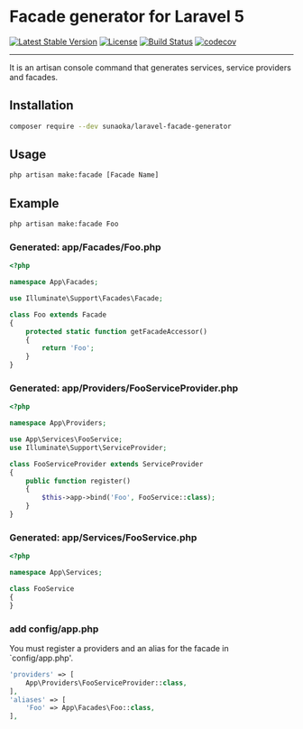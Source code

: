 # Facade generator for Laravel 5

[![Latest Stable Version](https://poser.pugx.org/sunaoka/laravel-facade-generator/v/stable)](https://packagist.org/packages/sunaoka/laravel-facade-generator)
[![License](https://poser.pugx.org/sunaoka/laravel-facade-generator/license)](https://packagist.org/packages/sunaoka/laravel-facade-generator)
[![Build Status](https://travis-ci.org/sunaoka/laravel-facade-generator.svg?branch=develop)](https://travis-ci.org/sunaoka/laravel-facade-generator)
[![codecov](https://codecov.io/gh/sunaoka/laravel-facade-generator/branch/develop/graph/badge.svg)](https://codecov.io/gh/sunaoka/laravel-facade-generator)

----

It is an artisan console command that generates services, service providers and facades.

## Installation

```bash
composer require --dev sunaoka/laravel-facade-generator
```

## Usage

```bash
php artisan make:facade [Facade Name]
```

## Example

```bash
php artisan make:facade Foo
```

### Generated: app/Facades/Foo.php

```php
<?php

namespace App\Facades;

use Illuminate\Support\Facades\Facade;

class Foo extends Facade
{
    protected static function getFacadeAccessor()
    {
        return 'Foo';
    }
}
```

### Generated: app/Providers/FooServiceProvider.php

```php
<?php

namespace App\Providers;

use App\Services\FooService;
use Illuminate\Support\ServiceProvider;

class FooServiceProvider extends ServiceProvider
{
    public function register()
    {
        $this->app->bind('Foo', FooService::class);
    }
}
```

### Generated: app/Services/FooService.php

```php
<?php

namespace App\Services;

class FooService
{
}
```

### add config/app.php

You must register a providers and an alias for the facade in `config/app.php'.

```php
'providers' => [
    App\Providers\FooServiceProvider::class,
],
'aliases' => [
    'Foo' => App\Facades\Foo::class,
],
```
